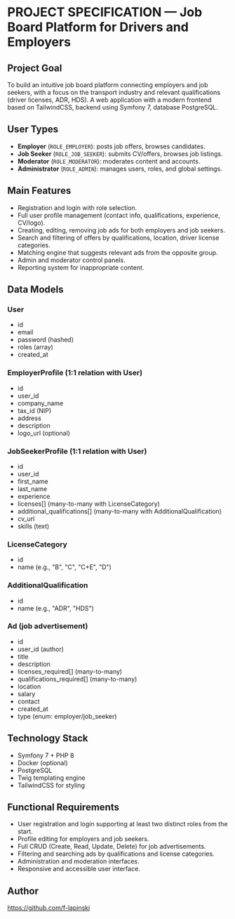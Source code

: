 # PROJECT SPECIFICATION — Job Board Platform for Drivers and Employers

## Project Goal

To build an intuitive job board platform connecting employers and job seekers, with a focus on the transport industry and relevant qualifications (driver licenses, ADR, HDS). A web application with a modern frontend based on TailwindCSS, backend using Symfony 7, database PostgreSQL.

## User Types

- **Employer** (`ROLE_EMPLOYER`): posts job offers, browses candidates.
- **Job Seeker** (`ROLE_JOB_SEEKER`): submits CV/offers, browses job listings.
- **Moderator** (`ROLE_MODERATOR`): moderates content and accounts.
- **Administrator** (`ROLE_ADMIN`): manages users, roles, and global settings.

## Main Features

- Registration and login with role selection.
- Full user profile management (contact info, qualifications, experience, CV/logo).
- Creating, editing, removing job ads for both employers and job seekers.
- Search and filtering of offers by qualifications, location, driver license categories.
- Matching engine that suggests relevant ads from the opposite group.
- Admin and moderator control panels.
- Reporting system for inappropriate content.

## Data Models

### User
- id
- email
- password (hashed)
- roles (array)
- created_at

### EmployerProfile (1:1 relation with User)
- id
- user_id
- company_name
- tax_id (NIP)
- address
- description
- logo_url (optional)

### JobSeekerProfile (1:1 relation with User)
- id
- user_id
- first_name
- last_name
- experience
- licenses[] (many-to-many with LicenseCategory)
- additional_qualifications[] (many-to-many with AdditionalQualification)
- cv_url
- skills (text)

### LicenseCategory
- id
- name (e.g., "B", "C", "C+E", "D")

### AdditionalQualification
- id
- name (e.g., "ADR", "HDS")

### Ad (job advertisement)
- id
- user_id (author)
- title
- description
- licenses_required[] (many-to-many)
- qualifications_required[] (many-to-many)
- location
- salary
- contact
- created_at
- type (enum: employer/job_seeker)

## Technology Stack

- Symfony 7 + PHP 8
- Docker (optional)
- PostgreSQL
- Twig templating engine
- TailwindCSS for styling

## Functional Requirements

- User registration and login supporting at least two distinct roles from the start.
- Profile editing for employers and job seekers.
- Full CRUD (Create, Read, Update, Delete) for job advertisements.
- Filtering and searching ads by qualifications and license categories.
- Administration and moderation interfaces.
- Responsive and accessible user interface.

## Author

https://github.com/f-lapinski



